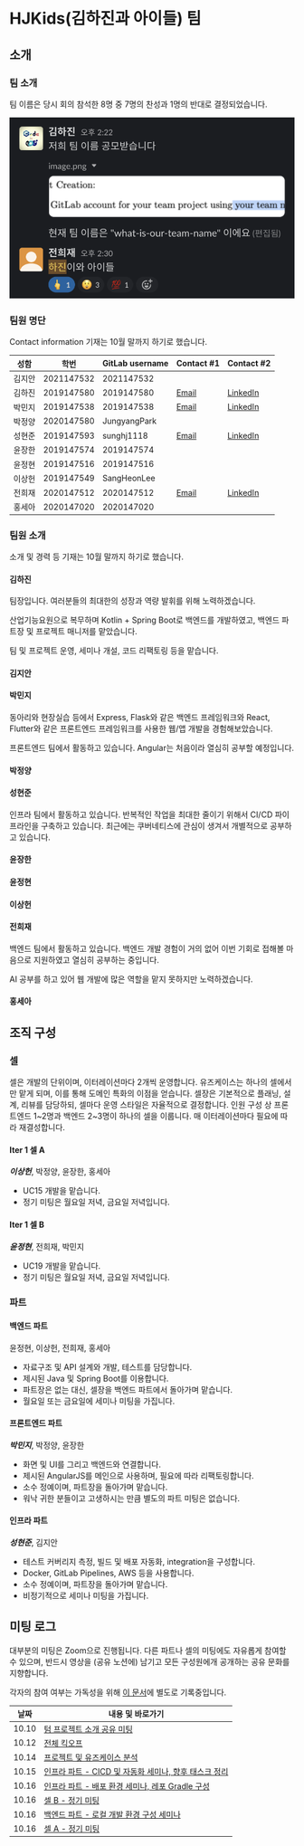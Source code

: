 # HJKids(김하진과 아이들) 팀

## 소개

### 팀 소개

팀 이름은 당시 회의 참석한 8명 중 7명의 찬성과 1명의 반대로 결정되었습니다.

![team-name](./resources/team-name.png)

### 팀원 명단

Contact information 기재는 10월 말까지 하기로 했습니다.

| 성함   | 학번       | GitLab username | Contact #1                       | Contact #2                                                                      |
| ------ | ---------- | --------------- | -------------------------------- | ------------------------------------------------------------------------------- |
| 김지안 | 2021147532 | 2021147532      |                                  |                                                                                 |
| 김하진 | 2019147580 | 2019147580      | [Email](kimhajin@yonsei.ac.kr)   | [LinkedIn](https://www.linkedin.com/in/kim-hajin)                               |
| 박민지 | 2019147538 | 2019147538      | [Email](0225minji@yonsei.ac.kr)  | [LinkedIn](https://www.linkedin.com/in/minji-park-187696291/)                   |
| 박정양 | 2020147580 | JungyangPark    |                                  |                                                                                 |
| 성현준 | 2019147593 | sunghj1118      | [Email](sunghj1118@yonsei.ac.kr) | [LinkedIn](https://www.linkedin.com/in/hyunjoon-sung/)                          |
| 윤장한 | 2019147574 | 2019147574      |                                  |                                                                                 |
| 윤정현 | 2019147516 | 2019147516      |                                  |                                                                                 |
| 이상헌 | 2019147549 | SangHeonLee     |                                  |                                                                                 |
| 전희재 | 2020147512 | 2020147512      | [Email](0914eagle@yonsei.ac.kr)  | [LinkedIn](https://www.linkedin.com/in/%ED%9D%AC%EC%9E%AC-%EC%A0%84-3391b7273/) |
| 홍세아 | 2020147020 | 2020147020      |                                  |                                                                                 |

### 팀원 소개

소개 및 경력 등 기재는 10월 말까지 하기로 했습니다.

#### 김하진

팀장입니다.
여러분들의 최대한의 성장과 역량 발휘를 위해 노력하겠습니다.

산업기능요원으로 복무하며 Kotlin + Spring Boot로 백엔드를 개발하였고, 백엔드 파트장 및 프로젝트 매니저를 맡았습니다.

팀 및 프로젝트 운영, 세미나 개설, 코드 리팩토링 등을 맡습니다.

#### 김지안

#### 박민지

동아리와 현장실습 등에서 Express, Flask와 같은 백엔드 프레임워크와 React, Flutter와 같은 프론트엔드 프레임워크를 사용한 웹/앱 개발을 경험해보았습니다.

프론트엔드 팀에서 활동하고 있습니다. Angular는 처음이라 열심히 공부할 예정입니다.

#### 박정양

#### 성현준

인프라 팀에서 활동하고 있습니다.
반복적인 작업을 최대한 줄이기 위해서 CI/CD 파이프라인을 구축하고 있습니다.
최근에는 쿠버네티스에 관심이 생겨서 개별적으로 공부하고 있습니다.

#### 윤장한

#### 윤정현

#### 이상헌

#### 전희재

백엔드 팀에서 활동하고 있습니다. 백엔드 개발 경험이 거의 없어 이번 기회로 접해볼 마음으로 지원하였고
열심히 공부하는 중입니다.

AI 공부를 하고 있어 웹 개발에 많은 역할을 맡지 못하지만 노력하겠습니다.

#### 홍세아

## 조직 구성

### 셀

셀은 개발의 단위이며, 이터레이션마다 2개씩 운영합니다.
유즈케이스는 하나의 셀에서만 맡게 되며, 이를 통해 도메인 특화의 이점을 얻습니다.
셀장은 기본적으로 플래닝, 설계, 리뷰를 담당하되, 셀마다 운영 스타일은 자율적으로 결정합니다.
인원 구성 상 프론트엔드 1~2명과 백엔드 2~3명이 하나의 셀을 이룹니다.
매 이터레이션마다 필요에 따라 재결성합니다.

#### Iter 1 셀 A

**_이상헌_**, 박정양, 윤장한, 홍세아

- UC15 개발을 맡습니다.
- 정기 미팅은 월요일 저녁, 금요일 저녁입니다.

#### Iter 1 셀 B

**_윤정현_**, 전희재, 박민지

- UC19 개발을 맡습니다.
- 정기 미팅은 월요일 저녁, 금요일 저녁입니다.

### 파트

#### 백엔드 파트

윤정현, 이상헌, 전희재, 홍세아

- 자료구조 및 API 설계와 개발, 테스트를 담당합니다.
- 제시된 Java 및 Spring Boot를 이용합니다.
- 파트장은 없는 대신, 셀장을 백엔드 파트에서 돌아가며 맡습니다.
- 월요일 또는 금요일에 세미나 미팅을 가집니다.

#### 프론트엔드 파트

**_박민지_**, 박정양, 윤장한

- 화면 및 UI를 그리고 백엔드와 연결합니다.
- 제시된 AngularJS를 메인으로 사용하며, 필요에 따라 리팩토링합니다.
- 소수 정예이며, 파트장을 돌아가며 맡습니다.
- 워낙 귀한 분들이고 고생하시는 만큼 별도의 파트 미팅은 없습니다.

#### 인프라 파트

**_성현준_**, 김지안

- 테스트 커버리지 측정, 빌드 및 배포 자동화, integration을 구성합니다.
- Docker, GitLab Pipelines, AWS 등을 사용합니다.
- 소수 정예이며, 파트장을 돌아가며 맡습니다.
- 비정기적으로 세미나 미팅을 가집니다.

## 미팅 로그

대부분의 미팅은 Zoom으로 진행됩니다.
다른 파트나 셀의 미팅에도 자유롭게 참여할 수 있으며, 반드시 영상을 (공유 노션에) 남기고 모든 구성원에개 공개하는 공유 문화를 지향합니다.

각자의 참여 여부는 가독성을 위해 [이 문서](./meeting-logs/README.md)에 별도로 기록중입니다.

| 날짜  | 내용 및 바로가기                                                                                                                                           |
| ----- | ---------------------------------------------------------------------------------------------------------------------------------------------------------- |
| 10.10 | [텀 프로젝트 소개 공유 미팅](./meeting-logs/10.10%20텀%20프로젝트%20소개%20공유%20미팅.md)                                                                 |
| 10.12 | [전체 킥오프](./meeting-logs/10.12%20전체%20킥오프.md)                                                                                                     |
| 10.14 | [프로젝트 및 유즈케이스 분석](./meeting-logs/10.14%20프로젝트%20및%20유즈케이스%20분석.md)                                                                 |
| 10.15 | [인프라 파트 - CICD 및 자동화 세미나, 향후 태스크 정리](./meeting-logs/10.15%20인프라%20파트%20-%20CICD%20및%20자동화%20세미나,%20향후%20태스크%20정리.md) |
| 10.16 | [인프라 파트 - 배포 환경 세미나, 레포 Gradle 구성](./meeting-logs/10.16%20인프라%20파트%20-%20배포%20환경%20세미나,%20레포%20Gradle%20구성.md)             |
| 10.16 | [셀 B - 정기 미팅](./meeting-logs/10.16%20셀%20B%20-%20정기%20미팅.md)                                                                                     |
| 10.16 | [백엔드 파트 - 로컬 개발 환경 구성 세미나](./meeting-logs/10.16%20백엔드%20파트%20-%20로컬%20개발%20환경%20구성%20세미나.md)                               |
| 10.16 | [셀 A - 정기 미팅](./meeting-logs/10.16%20셀%20A%20-%20정기%20미팅.md)                                                                                     |
